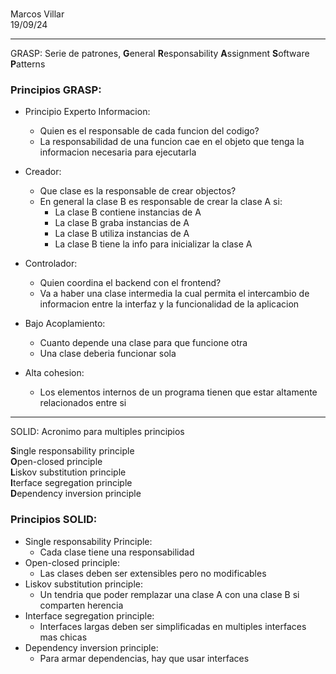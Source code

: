 <br>Marcos Villar <br> 19/09/24
____
GRASP: Serie de patrones, **G**eneral **R**esponsability **A**ssignment **S**oftware **P**atterns


<h3>Principios GRASP: </h3>

- Principio Experto Informacion:
  - Quien es el responsable de cada funcion del codigo?
  - La responsabilidad de una funcion cae en el objeto que tenga la informacion necesaria para ejecutarla

- Creador:
  - Que clase es la responsable de crear objectos?
  - En general la clase B es responsable de crear la clase A si:
    - La clase B contiene instancias de A
    - La clase B graba instancias de A 
    - La clase B utiliza instancias de A
    - La clase B tiene la info para inicializar la clase A

- Controlador:
  - Quien coordina el backend con el frontend?
  - Va a haber una clase intermedia la cual permita el intercambio de informacion entre la interfaz y la funcionalidad de la aplicacion

- Bajo Acoplamiento:
  - Cuanto depende una clase para que funcione otra
  - Una clase deberia funcionar sola

- Alta cohesion:
  - Los elementos internos de un programa tienen que estar altamente relacionados entre si  

_____

SOLID: Acronimo para multiples principios 

**S**ingle responsability principle<br>
**O**pen-closed principle<br>
**L**iskov substitution principle<br>
**I**terface segregation principle<br>
**D**ependency inversion principle<br>

<h3>Principios SOLID: </h3>

   - Single responsability Principle:
     - Cada clase tiene una responsabilidad
   - Open-closed principle:
     - Las clases deben ser extensibles pero no modificables
   - Liskov substitution principle:
     - Un tendria que poder remplazar una clase A con una clase B si comparten herencia
   - Interface segregation principle:
     - Interfaces largas deben ser simplificadas en multiples interfaces mas chicas
   - Dependency inversion principle:
     - Para armar dependencias, hay que usar interfaces